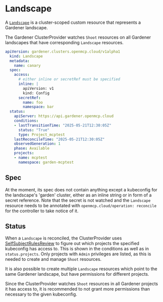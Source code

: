 # Landscape

A [`Landscape`](../../api/core/v1alpha1/landscape_types.go) is a cluster-scoped custom resource that represents a Gardener landscape.

The Gardener ClusterProvider watches `Shoot` resources on all Gardener landscapes that have corresponding `Landscape` resources.

```yaml
apiVersion: gardener.clusters.openmcp.cloud/v1alpha1
  kind: Landscape
  metadata:
    name: canary
  spec:
    access:
      # either inline or secretRef must be specified
      inline: |
        apiVersion: v1
        kind: Config
      secretRef:
        name: foo
        namespace: bar
  status:
    apiServer: https://api.gardener.openmcp.cloud
    conditions:
    - lastTransitionTime: "2025-05-21T12:30:05Z"
      status: "True"
      type: Project_mcptest
    lastReconcileTime: "2025-05-21T12:30:05Z"
    observedGeneration: 1
    phase: Available
    projects:
    - name: mcptest
      namespace: garden-mcptest
```

## Spec

At the moment, its spec does not contain anything except a kubeconfig for the landscape's 'garden' cluster, either as an inline string or in form of a secret reference.
Note that the secret is not watched and the `Landscape` resource needs to be annotated with `openmcp.cloud/operation: reconcile` for the controller to take notice of it.

## Status

When a `Landscape` is reconciled, the ClusterProvider uses [SelfSubjectRulesReview](https://kubernetes.io/docs/reference/kubernetes-api/authorization-resources/self-subject-rules-review-v1/) to figure out which projects the specified kubeconfig has access to. This is shown in the conditions as well as in `status.projects`. Only projects with `Admin` privileges are listed, as this is needed to create and manage `Shoot` resources.

It is also possible to create multiple `Landscape` resources which point to the same Gardener landscape, but have permissions for different projects.

Since the ClusterProvider watches `Shoot` resources in all Gardener projects it has access to, it is recommended to not grant more permissions than necessary to the given kubeconfig.
